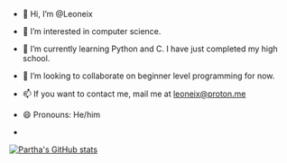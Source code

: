- 👋 Hi, I’m @Leoneix
- 👀 I’m interested in computer science.
- 🌱 I’m currently learning Python and C. I have just completed my high school.
- 💞️ I’m looking to collaborate on beginner level programming for now.
- 📫 If you want to contact me, mail me at leoneix@proton.me
- 😄 Pronouns: He/him

- 
[![Partha's GitHub stats](https://github-readme-stats.vercel.app/api?username=Leoneix)](https://github.com/Leoneix/github-readme-stats)

<!---
Leoneix/Leoneix is a ✨ special ✨ repository because its `README.md` (this file) appears on your GitHub profile.
You can click the Preview link to take a look at your changes.
--->
